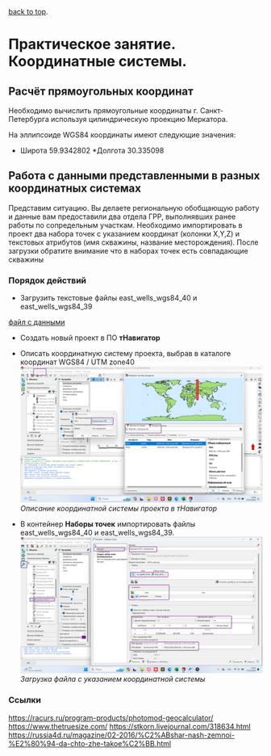 [back to top](./index.html).

#  Практическое занятие. Координатные системы.
## Расчёт прямоугольных координат
Необходимо вычислить прямоугольные координаты г. Санкт-Петербурга
используя цилиндрическую проекцию Меркатора.

На эллипсоиде WGS84 координаты имеют следующие значения:
* Широта 59.9342802
*Долгота 30.335098



## Работа с данными представленными в разных координатных системах
Представим ситуацию. Вы делаете региональную обобщающую работу и данные вам предоставили два отдела ГРР, выполнявших ранее работы по сопредельным участкам. Необходимо импортировать в проект два набора точек с указанием координат
(колонки X,Y,Z) и текстовых атрибутов (имя скважины, название месторождения).
После загрузки обратите внимание что в наборах точек есть совпадающие
скважины
### Порядок действий
* Загрузить текстовые файлы east_wells_wgs84_40 и east_wells_wgs84_39 

[файл с данными](https://ekimenkoav.github.io/aboutmyself/download/wells_coordinates.zip)

* Создать новый проект в ПО **тНавигатор**
* Описать координатную систему проекта, выбрав в каталоге координат WGS84 / UTM zone40 
![описание координатной системы проекта в тНавигатор](img\cs1.png)
*Описание координатной системы проекта в тНавигатор*

* В контейнер **Наборы точек** импортировать файлы east_wells_wgs84_40 и east_wells_wgs84_39.
![загрузка точек с указанием кооринатной системы файла](img\cs2.png)
*Загрузка файла с указанием координатной системы*

### Ссылки
https://racurs.ru/program-products/photomod-geocalculator/
https://www.thetruesize.com/
https://stkorn.livejournal.com/318634.html
https://russia4d.ru/magazine/02-2016/%C2%ABshar-nash-zemnoi-%E2%80%94-da-chto-zhe-takoe%C2%BB.html
